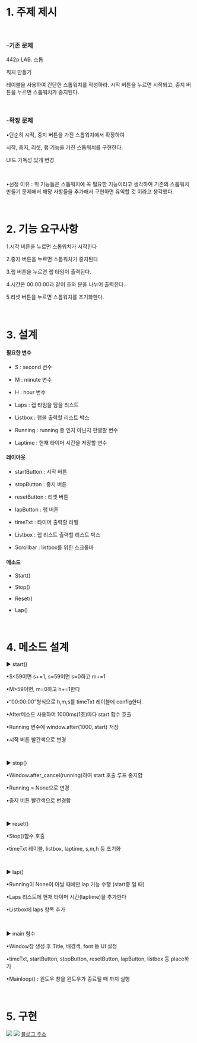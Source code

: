 # 1. 주제 제시

​

###  -기존 문제

442p LAB. 스톱

워치 만들기


레이블을 사용하여 간단한 스톱워치를 작성하라. 시작 버튼을 누르면 시작되고, 중지 버튼을 누르면 스톱워치가 중지된다.

​

### -확장 문제

•단순히 시작, 중지 버튼을 가진 스톱워치에서 확장하여 

  시작, 중지, 리셋, 랩 기능을 가진 스톱워치를 구현한다.

  UI도 가독성 있게 변경

​

•선정 이유 : 위 기능들은 스톱워치에 꼭 필요한 기능이라고 생각하여 기존의 스톱워치 만들기 문제에서 해당 사항들을 추가해서 구현하면 유익할 것 이라고 생각했다.

​

# 2. 기능 요구사항

1.시작 버튼을 누르면 스톱워치가 시작한다

2.중지 버튼을 누르면 스톱워치가 중지된다

3.랩 버튼을 누르면 랩 타임이 출력된다.

4.시간은 00:00:00과 같이 초와 분을 나누어 출력한다.

5.리셋 버튼을 누르면 스톱워치를 초기화한다.

​

# 3. 설계

#### 필요한 변수

- S : second 변수

- M : minute 변수

- H : hour 변수

- Laps : 랩 타임을 담을 리스트

- Listbox : 랩을 출력할 리스트 박스

- Running : running 중 인지 아닌지 판별할 변수

- Laptime : 현재 타이머 시간을 저장할 변수

#### 레이아웃

- startButton : 시작 버튼

- stopButton : 중지 버튼

- resetButton : 리셋 버튼

- lapButton : 랩 버튼

- timeTxt : 타이머 출력할 라벨

- Listbox : 랩 리스트 출력할 리스트 박스

- Scrollbar : listbox를 위한 스크롤바

#### 메소드

- Start() 

- Stop()

- Reset()

- Lap()

​

# 4. 메소드 설계

▶ start()

•S<59이면 s+=1, s=59이면 s=0하고 m+=1

•M>59이면, m=0하고 h+=1한다

•“00:00:00”형식으로 h,m,s를 timeTxt 레이블에 config한다.

•After메소드 사용하여 1000ms(1초)마다 start 함수 호출

•Running 변수에 window.after(1000, start) 저장

•시작 버튼 빨간색으로 변경

​

▶ stop()

•Window.after_cancel(running)하여 start 호출 루프 중지함

•Running = None으로 변경

•중지 버튼 빨간색으로 변경함

​

▶ reset()

•Stop()함수 호출

•timeTxt 레이블, listbox, laptime, s,m,h 등 초기화

​

▶ lap()

•Running이 None이 아닐 때에만 lap 기능 수행 (start중 일 때)

•Laps 리스트에 현재 타이머 시간(laptime)을 추가한다

•Listbox에 laps 항목 추가

​

▶ main 함수

•Window창 생성 후 Title, 배경색, font 등 UI 설정

•timeTxt, startButton, stopButton, resetButton, lapButton, listbox 등 place하기

•Mainloop() : 윈도우 창을 윈도우가 종료될 때 까지 실행

​

# 5. 구현
[![](https://postfiles.pstatic.net/MjAyMDEyMDFfMTAw/MDAxNjA2ODA5NjgwODU5.y8cVtQ-PlT2o8qLZ1eXfiRg5IbJVgrGuwsI4iAMqGRwg.jKz6QhWUI-yrKErOm0ei72Z4AKNdevFUTAg8s9XJ9lEg.PNG.jodawooooon/image.png?type=w773)](https://blog.naver.com/PostList.nhn?blogId=jodawooooon&from=postList&categoryNo=14#)
[![](https://postfiles.pstatic.net/MjAyMDEyMDFfMTc5/MDAxNjA2ODA5NjY2MDIw.HnFMl0BS0-P6Q2RG5V4y4wfZztd7pfEn0C4ZG7lUejMg.HRl6sEN66hX8NSjAiKjw7P95135Ltwd3TXDbDbqzKEYg.PNG.jodawooooon/image.png?type=w773)](https://blog.naver.com/PostList.nhn?blogId=jodawooooon&from=postList&categoryNo=14#)
[블로그 주소](https://blog.naver.com/jodawooooon/222159630984 "블로그 주소")


​

